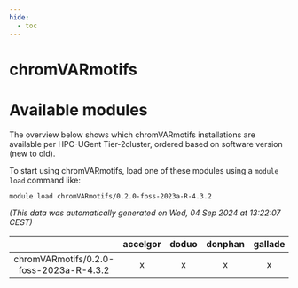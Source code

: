 ```yaml
---
hide:
  - toc
---
```


chromVARmotifs
==============

# Available modules


The overview below shows which chromVARmotifs installations are available per HPC-UGent Tier-2cluster, ordered based on software version (new to old).

To start using chromVARmotifs, load one of these modules using a `module load` command like:

```shell
module load chromVARmotifs/0.2.0-foss-2023a-R-4.3.2
```

*(This data was automatically generated on Wed, 04 Sep 2024 at 13:22:07 CEST)*  

| |accelgor|doduo|donphan|gallade|joltik|shinx|skitty|
| :---: | :---: | :---: | :---: | :---: | :---: | :---: | :---: |
|chromVARmotifs/0.2.0-foss-2023a-R-4.3.2|x|x|x|x|x|x|x|
